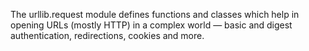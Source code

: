 The urllib.request module defines functions and classes which help in opening URLs (mostly HTTP) in a complex world — basic and digest authentication, redirections, cookies and more.